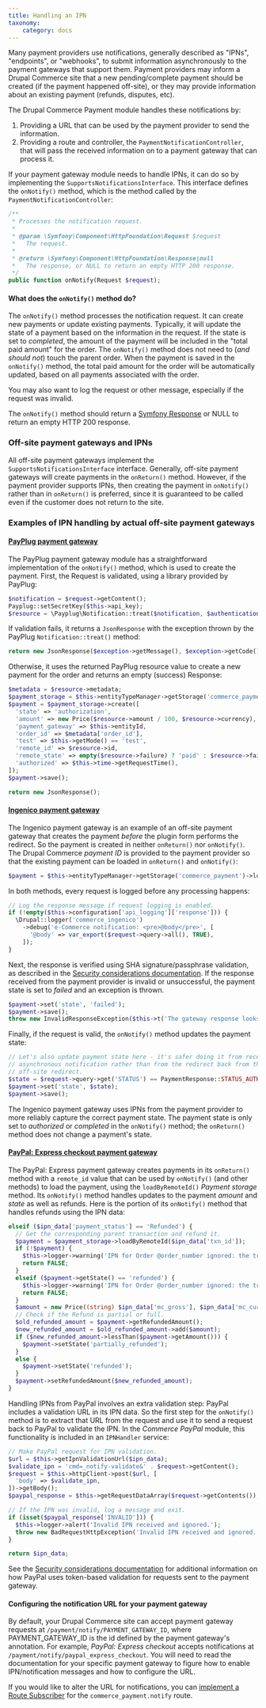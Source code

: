 ```yaml
---
title: Handling an IPN
taxonomy:
    category: docs
---
```


Many payment providers use notifications, generally described as "IPNs", "endpoints", or "webhooks", to submit information asynchronously to the payment gateways that support them. Payment providers may inform a Drupal Commerce site that a new pending/complete payment should be created (if the payment happened off-site), or they may provide information about an existing payment (refunds, disputes, etc).

The Drupal Commerce Payment module handles these notifications by:
1. Providing a URL that can be used by the payment provider to send the information.
2. Providing a route and controller, the `PaymentNotificationController`, that will pass the received information on to a payment gateway that can process it.

If your payment gateway module needs to handle IPNs, it can do so by implementing the `SupportsNotificationsInterface`. This interface defines the `onNotify()` method, which is the method called by the `PaymentNotificationController`:

```php
/**
 * Processes the notification request.
 *
 * @param \Symfony\Component\HttpFoundation\Request $request
 *   The request.
 *
 * @return \Symfony\Component\HttpFoundation\Response|null
 *   The response, or NULL to return an empty HTTP 200 response.
 */
public function onNotify(Request $request);
```
#### What does the `onNotify()` method do?
The `onNotify()` method processes the notification request. It can create new payments or update existing payments. Typically, it will update the state of a payment based on the information in the request. If the state is set to *completed*, the amount of the payment will be included in the "total paid amount" for the order. The `onNotify()` method does not need to (*and should not*) touch the parent order. When the payment is saved in the `onNotify()` method, the total paid amount for the order will be automatically updated, based on all payments associated with the order.

You may also want to log the request or other message, especially if the request was invalid.

The `onNotify()` method should return a [Symfony Response] or NULL to return an empty HTTP 200 response.

### Off-site payment gateways and IPNs
All off-site payment gateways implement the `SupportsNotificationsInterface` interface. Generally, off-site payment gateways will create payments in the `onReturn()` method. However, if the payment provider supports IPNs, then creating the payment in `onNotify()` rather than in `onReturn()` is preferred, since it is guaranteed to be called even if the customer does not return to the site.

### Examples of IPN handling by actual off-site payment gateways

#### [PayPlug payment gateway]
The PayPlug payment gateway module has a straightforward implementation of the `onNotify()` method, which is used to create the payment. First, the Request is validated, using a library provided by PayPlug:

```php
$notification = $request->getContent();
Payplug::setSecretKey($this->api_key);
$resource = \Payplug\Notification::treat($notification, $authentication = null);
```

If validation fails, it returns a `JsonResponse` with the exception thrown by the PayPlug `Notification::treat()` method:

```php
return new JsonResponse($exception->getMessage(), $exception->getCode());
```

Otherwise, it uses the returned PayPlug resource value to create a new payment for the order and returns an empty (success) Response:

```php
$metadata = $resource->metadata;
$payment_storage = $this->entityTypeManager->getStorage('commerce_payment');
$payment = $payment_storage->create([
  'state' => 'authorization',
  'amount' => new Price($resource->amount / 100, $resource->currency),
  'payment_gateway' => $this->entityId,
  'order_id' => $metadata['order_id'],
  'test' => $this->getMode() == 'test',
  'remote_id' => $resource->id,
  'remote_state' => empty($resource->failure) ? 'paid' : $resource->failure->code,
  'authorized' => $this->time->getRequestTime(),
]);
$payment->save();

return new JsonResponse();
```

#### [Ingenico payment gateway]
The Ingenico payment gateway is an example of an off-site payment gateway that creates the payment *before* the plugin form performs the redirect. So the payment is created in neither `onReturn()` nor `onNotify()`. The Drupal Commerce *payment ID* is provided to the payment provider so that the existing payment can be loaded in `onReturn()` and `onNotify()`:

```php
$payment = $this->entityTypeManager->getStorage('commerce_payment')->load($request->query->get('PAYMENT_ID'));
```

In both methods, every request is logged before any processing happens:
```php
// Log the response message if request logging is enabled.
if (!empty($this->configuration['api_logging']['response'])) {
  \Drupal::logger('commerce_ingenico')
    ->debug('e-Commerce notification: <pre>@body</pre>', [
      '@body' => var_export($request->query->all(), TRUE),
    ]);
}
```

Next, the response is verified using SHA signature/passphrase validation, as described in the [Security considerations documentation](../03.off-site-gateways/03.security-considerations). If the response received from the payment provider is invalid or unsuccessful, the payment state is set to *failed* and an exception is thrown.

```php
$payment->set('state', 'failed');
$payment->save();
throw new InvalidResponseException($this->t('The gateway response looks suspicious.'));
```

Finally, if the request is valid, the `onNotify()` method updates the payment state:
```php
// Let's also update payment state here - it's safer doing it from received
// asynchronous notification rather than from the redirect back from the
// off-site redirect.
$state = $request->query->get('STATUS') == PaymentResponse::STATUS_AUTHORISED ? 'authorization' : 'completed';
$payment->set('state', $state);
$payment->save();
```
The Ingenico payment gateway uses IPNs from the payment provider to more reliably capture the correct payment state. The payment state is only set to *authorized* or *completed* in the `onNotify()` method; the `onReturn()` method does not change a payment's state.


#### [PayPal: Express checkout payment gateway]
The PayPal: Express payment gateway creates payments in its `onReturn()` method with a `remote_id` value that can be used by `onNotify()` (and other methods) to load the payment, using the `loadByRemoteId()` *Payment storage* method. Its `onNotify()` method handles updates to the payment *amount* and *state* as well as refunds. Here is the portion of its `onNotify()` method that handles refunds using the IPN data:

```php
elseif ($ipn_data['payment_status'] == 'Refunded') {
  // Get the corresponding parent transaction and refund it.
  $payment = $payment_storage->loadByRemoteId($ipn_data['txn_id']);
  if (!$payment) {
    $this->logger->warning('IPN for Order @order_number ignored: the transaction to be refunded does not exist.', ['@order_number' => $ipn_data['invoice']]);
    return FALSE;
  }
  elseif ($payment->getState() == 'refunded') {
    $this->logger->warning('IPN for Order @order_number ignored: the transaction is already refunded.', ['@order_number' => $ipn_data['invoice']]);
    return FALSE;
  }
  $amount = new Price((string) $ipn_data['mc_gross'], $ipn_data['mc_currency']);
  // Check if the Refund is partial or full.
  $old_refunded_amount = $payment->getRefundedAmount();
  $new_refunded_amount = $old_refunded_amount->add($amount);
  if ($new_refunded_amount->lessThan($payment->getAmount())) {
    $payment->setState('partially_refunded');
  }
  else {
    $payment->setState('refunded');
  }
  $payment->setRefundedAmount($new_refunded_amount);
}
```
Handling IPNs from PayPal involves an extra validation step: PayPal includes a validation URL in its IPN data. So the first step for the `onNotify()` method is to extract that URL from the request and use it to send a request back to PayPal to validate the IPN. In the *Commerce PayPal* module, this functionality is included in an `IPNHandler` service:

```php
// Make PayPal request for IPN validation.
$url = $this->getIpnValidationUrl($ipn_data);
$validate_ipn = 'cmd=_notify-validate&' . $request->getContent();
$request = $this->httpClient->post($url, [
  'body' => $validate_ipn,
])->getBody();
$paypal_response = $this->getRequestDataArray($request->getContents());

// If the IPN was invalid, log a message and exit.
if (isset($paypal_response['INVALID'])) {
  $this->logger->alert('Invalid IPN received and ignored.');
  throw new BadRequestHttpException('Invalid IPN received and ignored.');
}

return $ipn_data;
```

See the [Security considerations documentation](../05.security-considerations) for additional information on how PayPal uses token-based validation for requests sent to the payment gateway.

#### Configuring the notification URL for your payment gateway
By default, your Drupal Commerce site can accept payment gateway requests at `/payment/notify/PAYMENT_GATEWAY_ID`, where PAYMENT_GATEWAY_ID is the id defined by the payment gateway's annotation. For example, *PayPal: Express checkout* accepts notifications at `/payment/notify/paypal_express_checkout`. You will need to read the documentation for your specific payment gateway to figure how to enable IPN/notification messages and how to configure the URL.

If you would like to alter the URL for notifications, you can [implement a Route Subscriber] for the `commerce_payment.notify` route.

[implement a Route Subscriber]: https://www.drupal.org/docs/8/api/routing-system/altering-existing-routes-and-adding-new-routes-based-on-dynamic-ones
[Symfony Response]: https://api.drupal.org/api/drupal/vendor%21symfony%21http-foundation%21Response.php/class/Response/8.2.x
[PayPlug payment gateway]: https://www.drupal.org/project/commerce_payplug
[Ingenico payment gateway]: https://www.drupal.org/project/commerce_ingenico
[PayPal: Express checkout payment gateway]: https://www.drupal.org/project/commerce_paypal
